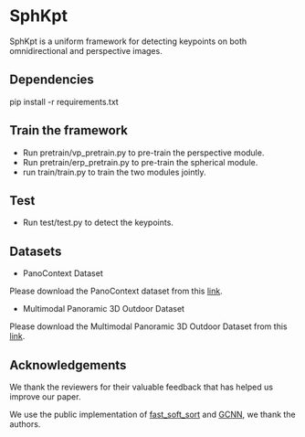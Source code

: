 # SphKpt
SphKpt is a uniform framework for detecting keypoints on both omnidirectional and perspective images.

## Dependencies
pip install -r requirements.txt

## Train the framework
* Run pretrain/vp_pretrain.py to pre-train the perspective module.
* Run pretrain/erp_pretrain.py to pre-train the spherical module.
* run train/train.py to train the two modules jointly.

## Test
* Run test/test.py to detect the keypoints.

## Datasets
* PanoContext Dataset

Please download the PanoContext dataset from this [link](https://panocontext.cs.princeton.edu).

* Multimodal Panoramic 3D Outdoor Dataset

Please download the Multimodal Panoramic 3D Outdoor Dataset from this [link](http://robotics.ait.kyushu-u.ac.jp/kyushu_datasets/outdoor_dense.html).

## Acknowledgements
We thank the reviewers for their valuable feedback that has helped us improve our paper.

We use the public implementation of [fast_soft_sort](https://github.com/google-research/fast-soft-sort) and [GCNN](https://github.com/basveeling/keras-gcnn), we thank the authors.

